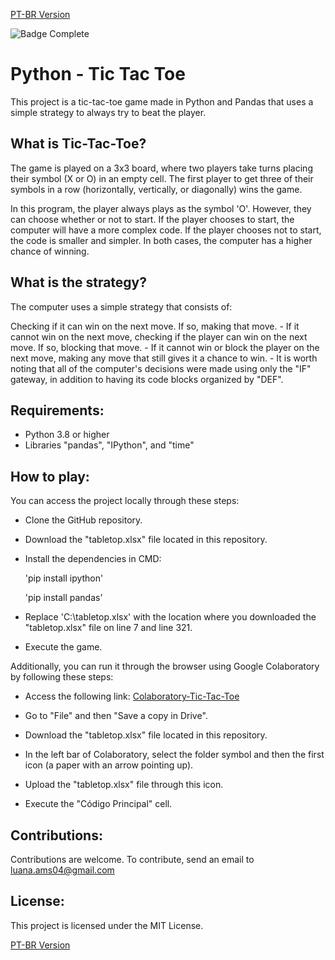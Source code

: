 <a href="https://github.com/LuanaAMS/python_tic_tac_toe/blob/main/LEIAME.md" target="_blank"> PT-BR Version </a>


![Badge Complete](http://img.shields.io/static/v1?label=STATUS&message=COMPLETE&color=GREEN&style=for-the-badge)


# Python - Tic Tac Toe
This project is a tic-tac-toe game made in Python and Pandas that uses a simple strategy to always try to beat the player.

## What is Tic-Tac-Toe?

The game is played on a 3x3 board, where two players take turns placing their symbol (X or O) in an empty cell. The first player to get three of their symbols in a row (horizontally, vertically, or diagonally) wins the game.

In this program, the player always plays as the symbol 'O'. However, they can choose whether or not to start. If the player chooses to start, the computer will have a more complex code. If the player chooses not to start, the code is smaller and simpler. In both cases, the computer has a higher chance of winning.

## What is the strategy?

The computer uses a simple strategy that consists of:

  Checking if it can win on the next move. If so, making that move.
    - If it cannot win on the next move, checking if the player can win on the next move. If so, blocking that move.
    - If it cannot win or block the player on the next move, making any move that still gives it a chance to win.
    - It is worth noting that all of the computer's decisions were made using only the "IF" gateway, in addition to having its code blocks organized by "DEF".

## Requirements:

- Python 3.8 or higher
- Libraries "pandas", "IPython", and "time"

## How to play:

You can access the project locally through these steps:

- Clone the GitHub repository.
  
- Download the "tabletop.xlsx" file located in this repository.
  
- Install the dependencies in CMD:

    'pip install ipython'
  
    'pip install pandas'

- Replace 'C:\tabletop.xlsx' with the location where you downloaded the "tabletop.xlsx" file on line 7 and line 321.

 - Execute the game.

Additionally, you can run it through the browser using Google Colaboratory by following these steps:

- Access the following link: [Colaboratory-Tic-Tac-Toe](https://colab.research.google.com/drive/1BbpGoDwUy2H_ui6IfMLb6VZL4Bof6n3_?usp=sharing)

- Go to "File" and then "Save a copy in Drive".

- Download the "tabletop.xlsx" file located in this repository.

- In the left bar of Colaboratory, select the folder symbol and then the first icon (a paper with an arrow pointing up).

- Upload the "tabletop.xlsx" file through this icon.

- Execute the "Código Principal" cell.

## Contributions:

Contributions are welcome. To contribute, send an email to luana.ams04@gmail.com

## License:

This project is licensed under the MIT License.

<a href="https://github.com/LuanaAMS/python_tic_tac_toe/blob/main/LEIAME.md" target="_blank"> PT-BR Version </a>
